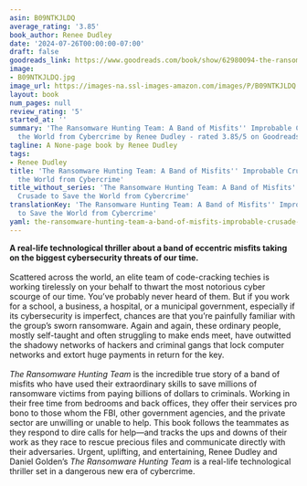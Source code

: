 ```yaml
---
asin: B09NTKJLDQ
average_rating: '3.85'
book_author: Renee Dudley
date: '2024-07-26T00:00:00-07:00'
draft: false
goodreads_link: https://www.goodreads.com/book/show/62980094-the-ransomware-hunting-team
image:
- B09NTKJLDQ.jpg
image_url: https://images-na.ssl-images-amazon.com/images/P/B09NTKJLDQ.01._SCLZZZZZZZ.jpg
layout: book
num_pages: null
review_rating: '5'
started_at: ''
summary: 'The Ransomware Hunting Team: A Band of Misfits'' Improbable Crusade to Save
  the World from Cybercrime by Renee Dudley - rated 3.85/5 on Goodreads'
tagline: A None-page book by Renee Dudley
tags:
- Renee Dudley
title: 'The Ransomware Hunting Team: A Band of Misfits'' Improbable Crusade to Save
  the World from Cybercrime'
title_without_series: 'The Ransomware Hunting Team: A Band of Misfits'' Improbable
  Crusade to Save the World from Cybercrime'
translationKey: 'The Ransomware Hunting Team: A Band of Misfits'' Improbable Crusade
  to Save the World from Cybercrime'
yaml: the-ransomware-hunting-team-a-band-of-misfits-improbable-crusade-to-save-the-world-from-cybercrime
---
```


<b>A real-life technological thriller about a band of eccentric misfits taking on the biggest cybersecurity threats of our time.</b><br /><br />Scattered across the world, an elite team of code-cracking techies is working tirelessly on your behalf to thwart the most notorious cyber scourge of our time. You’ve probably never heard of them. But if you work for a school, a business, a hospital, or a municipal government, especially if its cybersecurity is imperfect, chances are that you’re painfully familiar with the group’s sworn ransomware. Again and again, these ordinary people, mostly self-taught and often struggling to make ends meet, have outwitted the shadowy networks of hackers and criminal gangs that lock computer networks and extort huge payments in return for the key.<br /><br /><i>The Ransomware Hunting Team</i> is the incredible true story of a band of misfits who have used their extraordinary skills to save millions of ransomware victims from paying billions of dollars to criminals. Working in their free time from bedrooms and back offices, they offer their services pro bono to those whom the FBI, other government agencies, and the private sector are unwilling or unable to help. This book follows the teammates as they respond to dire calls for help—and tracks the ups and downs of their work as they race to rescue precious files and communicate directly with their adversaries. Urgent, uplifting, and entertaining, Renee Dudley and Daniel Golden’s <i>The Ransomware Hunting Team</i> is a real-life technological thriller set in a dangerous new era of cybercrime.
